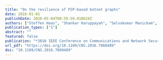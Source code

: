 ```yaml
---
title: "On the resilience of P2P-based botnet graphs"
date: 2016-01-01
publishDate: 2020-05-04T00:59:59.018624Z
authors: ["Steffen Haas", "Shankar Karuppayah", "Selvakumar Manickam", "Max Mühlhäuser", "Mathias Fischer"]
publication_types: ["1"]
abstract: ""
featured: false
publication: "*2016 IEEE Conference on Communications and Network Security, CNS 2016, Philadelphia, PA, USA, October 17-19, 2016*"
url_pdf: "https://doi.org/10.1109/CNS.2016.7860489"
doi: "10.1109/CNS.2016.7860489"
---
```


